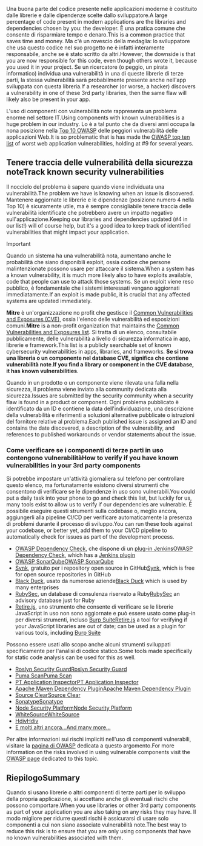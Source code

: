 <span data-ttu-id="69373-101">Una buona parte del codice presente nelle applicazioni moderne è costituito dalle librerie e dalle dipendenze scelte dallo sviluppatore.</span><span class="sxs-lookup"><span data-stu-id="69373-101">A large percentage of code present in modern applications are the libraries and dependencies chosen by you: the developer.</span></span> <span data-ttu-id="69373-102">È una pratica comune che consente di risparmiare tempo e denaro.</span><span class="sxs-lookup"><span data-stu-id="69373-102">This is a common practice that saves time and money.</span></span> <span data-ttu-id="69373-103">Ma c'è un rovescio della medaglia: lo sviluppatore che usa questo codice nel suo progetto ne è infatti interamente responsabile, anche se è stato scritto da altri.</span><span class="sxs-lookup"><span data-stu-id="69373-103">However, the downside is that you are now responsible for this code, even though others wrote it, because you used it in your project.</span></span> <span data-ttu-id="69373-104">Se un ricercatore (o peggio, un pirata informatico) individua una vulnerabilità in una di queste librerie di terze parti, la stessa vulnerabilità sarà probabilmente presente anche nell'app sviluppata con questa libreria.</span><span class="sxs-lookup"><span data-stu-id="69373-104">If a researcher (or worse, a hacker) discovers a vulnerability in one of these 3rd party libraries, then the same flaw will likely also be present in your app.</span></span>

<span data-ttu-id="69373-105">L'uso di componenti con vulnerabilità note rappresenta un problema enorme nel settore IT.</span><span class="sxs-lookup"><span data-stu-id="69373-105">Using components with known vulnerabilities is a huge problem in our industry.</span></span> <span data-ttu-id="69373-106">Lo è a tal punto che da diversi anni occupa la nona posizione nella [Top 10 OWASP](https://www.owasp.org/index.php/Category:OWASP_Top_Ten_Project) delle peggiori vulnerabilità delle applicazioni Web.</span><span class="sxs-lookup"><span data-stu-id="69373-106">It is so problematic that is has made the [OWASP top ten list](https://www.owasp.org/index.php/Category:OWASP_Top_Ten_Project) of worst web application vulnerabilities, holding at #9 for several years.</span></span>

## <a name="track-known-security-vulnerabilities"></a><span data-ttu-id="69373-107">Tenere traccia delle vulnerabilità della sicurezza note</span><span class="sxs-lookup"><span data-stu-id="69373-107">Track known security vulnerabilities</span></span>

<span data-ttu-id="69373-108">Il nocciolo del problema è sapere quando viene individuata una vulnerabilità.</span><span class="sxs-lookup"><span data-stu-id="69373-108">The problem we have is knowing when an issue is discovered.</span></span> <span data-ttu-id="69373-109">Mantenere aggiornate le librerie e le dipendenze (posizione numero 4 nella Top 10) è sicuramente utile, ma è sempre consigliabile tenere traccia delle vulnerabilità identificate che potrebbero avere un impatto negativo sull'applicazione.</span><span class="sxs-lookup"><span data-stu-id="69373-109">Keeping our libraries and dependencies updated (#4 in our list!) will of course help, but it's a good idea to keep track of identified vulnerabilities that might impact your application.</span></span>

> [!IMPORTANT]
> <span data-ttu-id="69373-110">Quando un sistema ha una vulnerabilità nota, aumentano anche le probabilità che siano disponibili exploit, ossia codice che persone malintenzionate possono usare per attaccare il sistema.</span><span class="sxs-lookup"><span data-stu-id="69373-110">When a system has a known vulnerability, it is much more likely also to have exploits available, code that people can use to attack those systems.</span></span> <span data-ttu-id="69373-111">Se un exploit viene reso pubblico, è fondamentale che i sistemi interessati vengano aggiornati immediatamente.</span><span class="sxs-lookup"><span data-stu-id="69373-111">If an exploit is made public, it is crucial that any affected systems are updated immediately.</span></span>

<span data-ttu-id="69373-112">**Mitre** è un'organizzazione no profit che gestisce il [Common Vulnerabilities and Exposures (CVE)](https://cve.mitre.org), ossia l'elenco delle vulnerabilità ed esposizioni comuni.</span><span class="sxs-lookup"><span data-stu-id="69373-112">**Mitre** is a non-profit organization that maintains the [Common Vulnerabilities and Exposures list](https://cve.mitre.org).</span></span> <span data-ttu-id="69373-113">Si tratta di un elenco, consultabile pubblicamente, delle vulnerabilità a livello di sicurezza informatica in app, librerie e framework.</span><span class="sxs-lookup"><span data-stu-id="69373-113">This list is a publicly searchable set of known cybersecurity vulnerabilities in apps, libraries, and frameworks.</span></span> <span data-ttu-id="69373-114">**Se si trova una libreria o un componente nel database CVE, significa che contiene vulnerabilità note**.</span><span class="sxs-lookup"><span data-stu-id="69373-114">**If you find a library or component in the CVE database, it has known vulnerabilities**.</span></span>

<span data-ttu-id="69373-115">Quando in un prodotto o un componente viene rilevata una falla nella sicurezza, il problema viene inviato alla community dedicata alla sicurezza.</span><span class="sxs-lookup"><span data-stu-id="69373-115">Issues are submitted by the security community when a security flaw is found in a product or component.</span></span> <span data-ttu-id="69373-116">Ogni problema pubblicato è identificato da un ID e contiene la data dell'individuazione, una descrizione della vulnerabilità e riferimenti a soluzioni alternative pubblicate o istruzioni del fornitore relative al problema.</span><span class="sxs-lookup"><span data-stu-id="69373-116">Each published issue is assigned an ID and contains the date discovered, a description of the vulnerability, and references to published workarounds or vendor statements about the issue.</span></span>

### <a name="how-to-verify-if-you-have-known-vulnerabilities-in-your-3rd-party-components"></a><span data-ttu-id="69373-117">Come verificare se i componenti di terze parti in uso contengono vulnerabilità</span><span class="sxs-lookup"><span data-stu-id="69373-117">How to verify if you have known vulnerabilities in your 3rd party components</span></span>

<span data-ttu-id="69373-118">Si potrebbe impostare un'attività giornaliera sul telefono per controllare questo elenco, ma fortunatamente esistono diversi strumenti che consentono di verificare se le dipendenze in uso sono vulnerabili.</span><span class="sxs-lookup"><span data-stu-id="69373-118">You could put a daily task into your phone to go and check this list, but luckily for us, many tools exist to allow us to verify if our dependencies are vulnerable.</span></span> <span data-ttu-id="69373-119">È possibile eseguire questi strumenti sulla codebase o, meglio ancora, aggiungerli alla pipeline CI/CD per verificare automaticamente la presenza di problemi durante il processo di sviluppo.</span><span class="sxs-lookup"><span data-stu-id="69373-119">You can run these tools against your codebase, or better yet, add them to your CI/CD pipeline to automatically check for issues as part of the development process.</span></span>

- <span data-ttu-id="69373-120">[OWASP Dependency Check](https://www.owasp.org/index.php/OWASP_Dependency_Check), che dispone di un [plug-in Jenkins](https://wiki.jenkins.io/display/JENKINS/OWASP+Dependency-Check+Plugin)</span><span class="sxs-lookup"><span data-stu-id="69373-120">[OWASP Dependency Check](https://www.owasp.org/index.php/OWASP_Dependency_Check), which has a [Jenkins plugin](https://wiki.jenkins.io/display/JENKINS/OWASP+Dependency-Check+Plugin)</span></span>
- [<span data-ttu-id="69373-121">OWASP SonarQube</span><span class="sxs-lookup"><span data-stu-id="69373-121">OWASP SonarQube</span></span>](https://www.owasp.org/index.php/OWASP_SonarQube_Project)
- <span data-ttu-id="69373-122">[Synk](https://snyk.io), gratuito per i repository open source in GitHub</span><span class="sxs-lookup"><span data-stu-id="69373-122">[Synk](https://snyk.io), which is free for open source repositories in GitHub</span></span>
- <span data-ttu-id="69373-123">[Black Duck](https://www.blackducksoftware.com), usato da numerose aziende</span><span class="sxs-lookup"><span data-stu-id="69373-123">[Black Duck](https://www.blackducksoftware.com) which is used by many enterprises</span></span>
- <span data-ttu-id="69373-124">[RubySec](https://rubysec.com), un database di consulenza riservato a Ruby</span><span class="sxs-lookup"><span data-stu-id="69373-124">[RubySec](https://rubysec.com) an advisory database just for Ruby</span></span>
- <span data-ttu-id="69373-125">[Retire.js](https://github.com/retirejs/retire.js/), uno strumento che consente di verificare se le librerie JavaScript in uso non sono aggiornate e può essere usato come plug-in per diversi strumenti, incluso [Burp Suite](https://www.portswigger.net)</span><span class="sxs-lookup"><span data-stu-id="69373-125">[Retire.js](https://github.com/retirejs/retire.js/) a tool for verifying if your JavaScript libraries are out of date; can be used as a plugin for various tools, including [Burp Suite](https://www.portswigger.net)</span></span>

<span data-ttu-id="69373-126">Possono essere usati allo scopo anche alcuni strumenti sviluppati specificamente per l'analisi di codice statico.</span><span class="sxs-lookup"><span data-stu-id="69373-126">Some tools made specifically for static code analysis can be used for this as well.</span></span>

- [<span data-ttu-id="69373-127">Roslyn Security Guard</span><span class="sxs-lookup"><span data-stu-id="69373-127">Roslyn Security Guard</span></span>](https://dotnet-security-guard.github.io)
- [<span data-ttu-id="69373-128">Puma Scan</span><span class="sxs-lookup"><span data-stu-id="69373-128">Puma Scan</span></span>](https://pumascan.com)
- [<span data-ttu-id="69373-129">PT Application Inspector</span><span class="sxs-lookup"><span data-stu-id="69373-129">PT Application Inspector</span></span>](https://www.ptsecurity.com/ww-en/products/ai/)
- [<span data-ttu-id="69373-130">Apache Maven Dependency Plugin</span><span class="sxs-lookup"><span data-stu-id="69373-130">Apache Maven Dependency Plugin</span></span>](http://maven.apache.org/plugins/maven-dependency-plugin/)
- [<span data-ttu-id="69373-131">Source Clear</span><span class="sxs-lookup"><span data-stu-id="69373-131">Source Clear</span></span>](https://www.sourceclear.com)
- [<span data-ttu-id="69373-132">Sonatype</span><span class="sxs-lookup"><span data-stu-id="69373-132">Sonatype</span></span>](https://ossindex.sonatype.org)
- [<span data-ttu-id="69373-133">Node Security Platform</span><span class="sxs-lookup"><span data-stu-id="69373-133">Node Security Platform</span></span>](https://nodesecurity.io)
- [<span data-ttu-id="69373-134">WhiteSource</span><span class="sxs-lookup"><span data-stu-id="69373-134">WhiteSource</span></span>](https://www.whitesourcesoftware.com/what-is-whitesource/)
- [<span data-ttu-id="69373-135">Hdiv</span><span class="sxs-lookup"><span data-stu-id="69373-135">Hdiv</span></span>](https://hdivsecurity.com)
- [<span data-ttu-id="69373-136">E molti altri ancora...</span><span class="sxs-lookup"><span data-stu-id="69373-136">And many more...</span></span>](https://www.owasp.org/index.php/Source_Code_Analysis_Tools)

<span data-ttu-id="69373-137">Per altre informazioni sui rischi impliciti nell'uso di componenti vulnerabili, visitare la [pagina di OWASP](https://www.owasp.org/index.php/Top_10-2017_A9-Using_Components_with_Known_Vulnerabilities) dedicata a questo argomento.</span><span class="sxs-lookup"><span data-stu-id="69373-137">For more information on the risks involved in using vulnerable components visit the [OWASP page](https://www.owasp.org/index.php/Top_10-2017_A9-Using_Components_with_Known_Vulnerabilities) dedicated to this topic.</span></span>

## <a name="summary"></a><span data-ttu-id="69373-138">Riepilogo</span><span class="sxs-lookup"><span data-stu-id="69373-138">Summary</span></span>

<span data-ttu-id="69373-139">Quando si usano librerie o altri componenti di terze parti per lo sviluppo della propria applicazione, si accettano anche gli eventuali rischi che possono comportare.</span><span class="sxs-lookup"><span data-stu-id="69373-139">When you use libraries or other 3rd party components as part of your application you are also taking on any risks they may have.</span></span> <span data-ttu-id="69373-140">Il modo migliore per ridurre questi rischi è assicurarsi di usare solo componenti a cui non siano associate vulnerabilità note.</span><span class="sxs-lookup"><span data-stu-id="69373-140">The best way to reduce this risk is to ensure that you are only using components that have no known vulnerabilities associated with them.</span></span>

